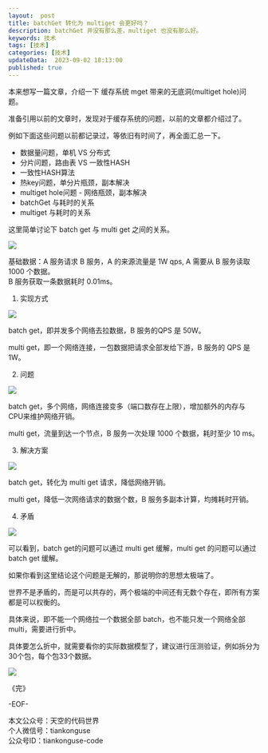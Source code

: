 ```yaml
---   
layout:  post  
title: batchGet 转化为 multiget 会更好吗？   
description: batchGet 并没有那么差，multiget 也没有那么好。  
keywords: 技术  
tags: [技术]    
categories: [技术]  
updateData:  2023-09-02 18:13:00  
published: true  
---  
```



本来想写一篇文章，介绍一下 缓存系统 mget 带来的无底洞(multiget hole)问题。  

准备引用以前的文章时，发现对于缓存系统的问题，以前的文章都介绍过了。  


例如下面这些问题以前都记录过，等依旧有时间了，再全面汇总一下。  


- 数据量问题，单机 VS 分布式  
- 分片问题，路由表 VS 一致性HASH  
- 一致性HASH算法  
- 热key问题，单分片瓶颈，副本解决  
- multiget hole问题 - 网络瓶颈，副本解决  
- batchGet 与耗时的关系  
- multiget 与耗时的关系  


这里简单讨论下 batch get 与 multi get 之间的关系。  



![](https://res2023.tiankonguse.com/images/2023/09/02/001.png)


基础数据：A 服务请求 B 服务，A 的来源流量是 1W qps, A 需要从 B 服务读取 1000 个数据。  
B 服务获取一条数据耗时 0.01ms。  


1. 实现方式  


![](https://res2023.tiankonguse.com/images/2023/09/02/002.png)


batch get，即并发多个网络去拉数据，B 服务的QPS 是 50W。   


multi get，即一个网络连接，一包数据把请求全部发给下游，B 服务的 QPS 是 1W。  


2. 问题  


![](https://res2023.tiankonguse.com/images/2023/09/02/003.png)


batch get，多个网络，网络连接变多（端口数存在上限），增加额外的内存与CPU来维护网络开销。  


multi get，流量到达一个节点，B 服务一次处理 1000 个数据，耗时至少 10 ms。  


3. 解决方案  


![](https://res2023.tiankonguse.com/images/2023/09/02/004.png)


batch get，转化为 multi get 请求，降低网络开销。  


multi get，降低一次网络请求的数据个数，B 服务多副本计算，均摊耗时开销。  


4. 矛盾  


![](https://res2023.tiankonguse.com/images/2023/09/02/005.png)



可以看到，batch get的问题可以通过 multi get 缓解，multi get 的问题可以通过 batch get 缓解。  


如果你看到这里结论这个问题是无解的，那说明你的思想太极端了。  


世界不是矛盾的，而是可以共存的，两个极端的中间还有无数个存在，即所有方案都是可以权衡的。  


具体来说，即不能一个网络拉一个数据全部 batch，也不能只发一个网络全部 multi，需要进行折中。  


具体要怎么折中，就需要看你的实际数据模型了，建议进行压测验证，例如拆分为 30个包，每个包33个数据。  


![](https://res2023.tiankonguse.com/images/2023/09/02/006.png)


《完》  


-EOF-  



本文公众号：天空的代码世界  
个人微信号：tiankonguse  
公众号ID：tiankonguse-code  
  

